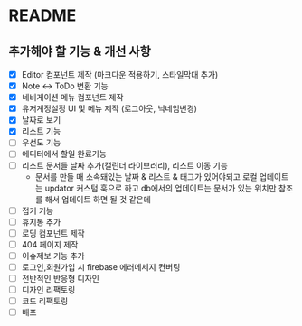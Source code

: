 # README

## 추가해야 할 기능 & 개선 사항

- [x] Editor 컴포넌트 제작 (마크다운 적용하기, 스타일막대 추가)
- [x] Note <-> ToDo 변환 기능
- [x] 네비게이션 메뉴 컴포넌트 제작
- [x] 유저계정설정 UI 및 메뉴 제작 (로그아웃, 닉네임변경)
- [x] 날짜로 보기
- [x] 리스트 기능
- [ ] 우선도 기능
- [ ] 에디터에서 할일 완료기능
- [ ] 리스트 문서들 날짜 추가(캘린더 라이브러리), 리스트 이동 기능
  - 문서를 만들 때 소속돼있는 날짜 & 리스트 & 태그가 있어야되고 로컬 업데이트는 updator 커스텀 훅으로 하고 db에서의 업데이트는 문서가 있는 위치만 참조를 해서 업데이트 하면 될 것 같은데
- [ ] 접기 기능
- [ ] 휴지통 추가
- [ ] 로딩 컴포넌트 제작
- [ ] 404 페이지 제작
- [ ] 이슈제보 기능 추가
- [ ] 로그인,회원가입 시 firebase 에러메세지 컨버팅
- [ ] 전반적인 반응형 디자인
- [ ] 디자인 리팩토링
- [ ] 코드 리팩토링
- [ ] 배포
